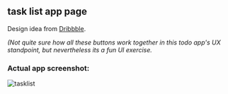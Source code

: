 ## task list app page

Design idea from [Dribbble](https://dribbble.com/shots/2492038-Task-List-App/attachments/489171).

*(Not quite sure how all these buttons work together in this todo app's UX standpoint, but nevertheless its a fun UI exercise.*

### Actual app screenshot: 

![tasklist](https://user-images.githubusercontent.com/17349825/31047045-7f3d4a46-a614-11e7-90e0-18ff0a722b95.png)
